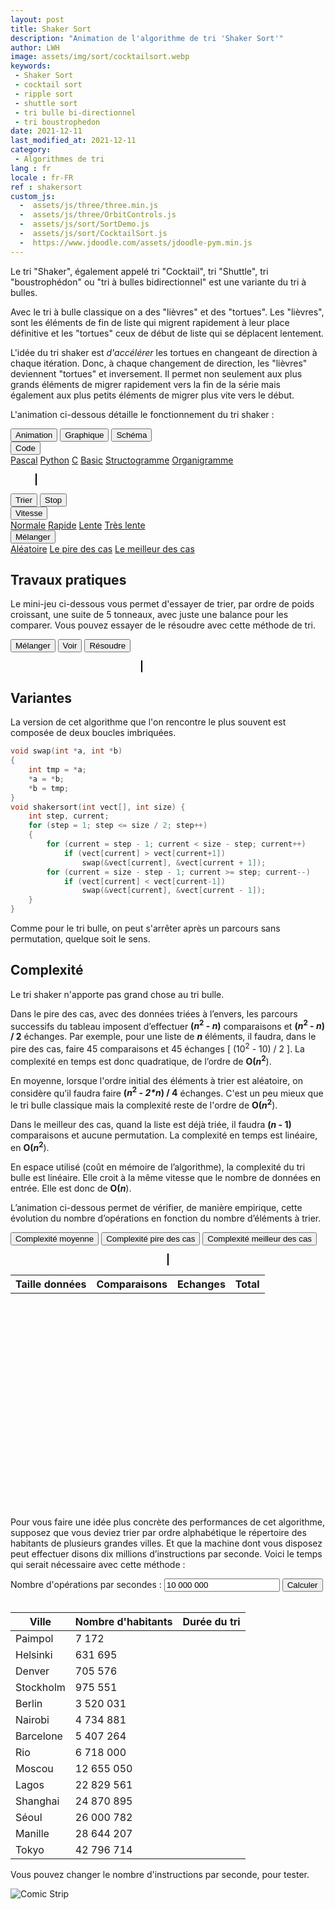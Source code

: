 ```yaml
---
layout: post
title: Shaker Sort
description: "Animation de l'algorithme de tri 'Shaker Sort'"
author: LWH
image: assets/img/sort/cocktailsort.webp
keywords: 
 - Shaker Sort
 - cocktail sort
 - ripple sort
 - shuttle sort
 - tri bulle bi-directionnel
 - tri boustrophedon
date: 2021-12-11
last_modified_at: 2021-12-11
category: 
 - Algorithmes de tri 
lang : fr
locale : fr-FR
ref : shakersort
custom_js:
  -  assets/js/three/three.min.js
  -  assets/js/three/OrbitControls.js
  -  assets/js/sort/SortDemo.js
  -  assets/js/sort/CocktailSort.js
  -  https://www.jdoodle.com/assets/jdoodle-pym.min.js
---
```


Le tri "Shaker", également appelé tri "Cocktail", tri "Shuttle", tri "boustrophédon" ou "tri à bulles bidirectionnel" est une variante du tri à bulles.

Avec le tri à bulle classique on a des "lièvres" et des "tortues". Les "lièvres", sont les éléments de fin de liste qui migrent rapidement à leur place définitive et les "tortues" ceux de début de liste qui se déplacent lentement.

L'idée du tri shaker est *d'accélérer* les tortues en changeant de direction à chaque itération. Donc, à chaque changement de direction, les "lièvres" deviennent "tortues" et inversement. Il permet non seulement aux plus grands éléments de migrer rapidement vers la fin de la série mais également aux plus petits éléments de migrer plus vite vers le début. 

L'animation ci-dessous détaille le fonctionnement du tri shaker :


<div class="w3-bar w3-black">
	<button class="w3-bar-item w3-button" onclick="opentab('anim')">Animation</button>
	<button class="w3-bar-item w3-button" onclick="opentab('graph')">Graphique</button>
	<button class="w3-bar-item w3-button" onclick="opentab('schem')">Schéma</button>
	<div class="w3-dropdown-hover">
		<button class="w3-button">Code</button>
		<div class="w3-dropdown-content w3-bar-block w3-card-4">
		  <a href="#" class="w3-bar-item w3-button" title="Pascal" onclick="opentab('pascal');return false;">Pascal</a>
		  <a href="#" class="w3-bar-item w3-button" title="Python" onclick="opentab('python');return false;">Python</a>
		  <a href="#" class="w3-bar-item w3-button" title="C" onclick="opentab('C');return false;">C</a>
		  <a href="#" class="w3-bar-item w3-button" title="Basic" onclick="opentab('basic');return false;">Basic</a>				  
		  <a href="#" class="w3-bar-item w3-button" title="nsd" onclick="opentab('nsd');return false;">Structogramme</a>
		  <a href="#" class="w3-bar-item w3-button" title="Flowchart" onclick="opentab('flowchart');return false;">Organigramme</a>
		</div>
	</div>
</div>

<figure>
	<div id="anim" class="tab" style="position: relative;">
	<canvas id = "sort_canvas" width = "640" height = "295" class="animation" style="position:relative;top:0;left:0;border:1px solid #000000;  margin-bottom:0"> </canvas>
	<canvas id = "sort_canvas_layer" width = "640" height = "100" class="animation" style="position:absolute;top:0;left:0; margin-top:0;"></canvas>
	</div>
	<div id="graph" class="w3-container tab" style="display:none">
	<canvas id = "sort_canvas_graph" width = "640" height = "295" class="animation" style="position:relative;top:0;left:0;border:1px solid #000000;  margin-bottom:0;z-index: 0;"> </canvas>
	</div>
	<div id="schem" class="w3-container tab" style="display:none">
	<canvas id = "sort_canvas_schem" width = "640" height = "295" class="animation" style="position:relative;top:0;left:0;border:1px solid #000000; margin-bottom:0;z-index: 0;"> </canvas>
	</div>	
<div id="C" class="w3-container tab animation" style="display:none ;   width:100%;  height:395px; background-color:white;  overflow:scroll;">
	<!-- https://quickhighlighter.com/ -->
	<pre>
	</pre>
</div>

<div id="python" class="w3-container tab animation" style="display:none ;   width:100%;  height:395px; background-color:white;  overflow:scroll;">
	<pre>
	</pre>
</div>		
	
<div id="pascal" class="w3-container tab animation" style="display:none ;   width:100%;  height:395px; background-color:white;  overflow:scroll;">
	<pre>
procedure shakersort(var vect:  array of integer);

var startvect : integer;
    endvect : integer;
    current : integer;
    swapped : boolean;
    tmp : integer;
    
begin
    startvect:=0;
    endvect:=High(vect) - 1;
    swapped:=true;
    while (swapped) do
    begin
        swapped:=false;
        For current := startvect To endvect do
        begin
            if vect[current]>vect[current+1] Then
            begin
                tmp:=vect[current];
                vect[current]:=vect[current+1];
                vect[current+1]:=tmp;
                swapped:=true;
            end;
        end;
        if swapped Then
        begin
            endvect := endvect -1;
            swapped := false;                
            For current := endvect DownTo startvect Do
            begin
                if vect[current]>vect[current+1] Then
                begin
                    tmp:=vect[current];
                    vect[current]:=vect[current+1];
                    vect[current+1]:=tmp;
                    swapped:=true;
                end;            
            end;
            startvect := startvect +1;
        end;
    end;
end;	
	</pre>
</div>
	
<div id="basic" class="w3-container tab animation" style="display:none ;   width:100%;  height:395px; background-color:white;  overflow:scroll;">	
	<pre>
Sub shakersort(vect() As Long)
    Dim As Long startvect = 0
    Dim As Long endvect   = UBound(vect) -1
    Dim As Long current
    Dim AS Boolean swapped
    Do
        swapped = false
        For current = startvect To endvect
            If vect(current) > vect(current +1) Then
                Swap vect(current), vect(current +1)
                swapped = true
            End If
        Next
        endvect = endvect -1
        If swapped = 0 Then 
            swapped = false                  
            For current = endvect To startvect Step -1
                If vect(current) > vect(current +1) Then
                    Swap vect(current), vect(current +1)
                    swapped = true
                End If
            Next
            startvect = startvect +1
        End If
    Loop Until not swapped          
End Sub	
	</pre>
</div>
	
<div id="flowchart" class="w3-container tab animation" style="display:none ;   width:100%;  height:395px; background-color:white;  overflow:scroll;">		
<img src="{{ 'assets/img/sort/cocktail_sort_flowchart.svg' | relative_url }}" alt="Ordinogramme du tri shaker " style="max-width: 100%;height: auto;"/> 
</div>

<div id="nsd" class="w3-container tab animation" style="display:none ;   width:100%;  height:395px; background-color:white;  overflow:scroll;">		
<img src="{{ 'assets/img/sort/cocktail_sort_nsd.svg' | relative_url }}" alt="Graphe NSD (Nassi-Shneidermann) du tri shaker " style="max-width: 100%;height: auto;" /> 
</div>
	
</figure>

<div class="w3-bar w3-black">
	<button class="w3-bar-item w3-button" onclick="sortdem.start(algo);return false;">Trier</button>
	<button class="w3-bar-item w3-button" onclick="algo.stop();return false;">Stop</button>
	<div class="w3-dropdown-hover">
		<button class="w3-button">Vitesse</button>
		<div class="w3-dropdown-content w3-bar-block w3-card-4">
		  <a href="#" class="w3-bar-item w3-button" title="Vitesse normale" href="PleaseEnableJavascript.html" onclick="sortdem.setSpeed(0.5);return false;">Normale</a>
		  <a href="#" class="w3-bar-item w3-button" title="Vitesse rapide" href="PleaseEnableJavascript.html" onclick="sortdem.setSpeed(1);return false;">Rapide</a>
		  <a href="#" class="w3-bar-item w3-button" title="Vitesse lente" href="PleaseEnableJavascript.html" onclick="sortdem.setSpeed(0.2);return false;">Lente</a>
		  <a href="#" class="w3-bar-item w3-button" title="Vitesse très lente" href="PleaseEnableJavascript.html" onclick="sortdem.setSpeed(0.1);return false;">Très lente</a>
		</div>
	</div>
	<div class="w3-dropdown-hover">
		<button class="w3-button">Mélanger</button>
		<div class="w3-dropdown-content w3-bar-block w3-card-4">
		  <a href="#" class="w3-bar-item w3-button" title="Aléatoire" href="PleaseEnableJavascript.html" onclick="sortdem.shuffle('A');return false;">Aléatoire</a>
		  <a href="#" class="w3-bar-item w3-button" title="Le pire des cas" href="PleaseEnableJavascript.html" onclick="sortdem.shuffle('W');return false;">Le pire des cas</a>
		  <a href="#" class="w3-bar-item w3-button" title="Vitesse lente" href="PleaseEnableJavascript.html" onclick="sortdem.shuffle('B');return false;">Le meilleur des cas</a>
		</div>
	</div>

</div>

## Travaux pratiques

Le mini-jeu ci-dessous vous permet d'essayer de trier, par ordre de poids croissant, une suite de 5 tonneaux, avec juste une balance pour les comparer. Vous pouvez essayer de le résoudre avec cette méthode de tri.

<div class="w3-metro-darken w3-bar">
<button class="w3-bar-item w3-button" onclick="sortgame.shuffle(sortgame);return false;">Mélanger</button>
<button class="w3-bar-item w3-button" onclick="sortgame.shownumbers();return false;">Voir</button>
<button class="w3-bar-item w3-button" onclick="sortgame.solve();return false;">Résoudre</button>
</div>

<figure>
<div style="width:80%;align:center;">
<center>
<canvas id="sortgame" class="animation" height="300" width="486" style="position:relative;border:1px solid #000000;touch-action:none;"></canvas>
</center>
</div>
</figure>

## Variantes

La version de cet algorithme que l'on rencontre le plus souvent est composée de deux boucles imbriquées.

```c
void swap(int *a, int *b)
{
    int tmp = *a;
    *a = *b;
    *b = tmp;
}
void shakersort(int vect[], int size) {
    int step, current;
    for (step = 1; step <= size / 2; step++)
    {
        for (current = step - 1; current < size - step; current++)
            if (vect[current] > vect[current+1])
                swap(&vect[current], &vect[current + 1]);
        for (current = size - step - 1; current >= step; current--)
            if (vect[current] < vect[current-1])
                swap(&vect[current], &vect[current - 1]);
    }
}
```

Comme pour le tri bulle, on peut s'arrêter après un parcours sans permutation, quelque soit le sens.

<div data-pym-src="https://www.jdoodle.com/embed/v0/4bvp?stdin=0&amp;arg=0&amp;rw=1"></div>


## Complexité	

Le tri shaker n'apporte pas grand chose au tri bulle. 

Dans le pire des cas, avec des données triées à l’envers, les parcours successifs du tableau imposent d’effectuer <b>(<em>n</em><sup>2</sup> - <em>n</em>)</b> comparaisons et <b>(<em>n</em><sup>2</sup> - <em>n</em>) / 2</b> échanges. Par exemple, pour une liste de <b><em>n</em></b> éléments, il faudra, dans le pire des cas, faire 45 comparaisons et 45 échanges [ (10<sup>2</sup> - 10) / 2 ]. La complexité en temps est donc quadratique, de l’ordre de <b><span class='bigo'>O</span>(<em>n</em><sup>2</sup></b>).

En moyenne, lorsque l'ordre initial des éléments à trier est aléatoire, on considère qu’il faudra faire <b>(<em>n</em><sup>2</sup> - <em>2*n</em>) / 4</b> échanges. C'est un peu mieux que le tri bulle classique mais la complexité reste de l'ordre de <b><span class='bigo'>O</span>(<em>n</em><sup>2</sup></b>).

Dans le meilleur des cas, quand la liste est déjà triée, il faudra <b>(<em>n</em> - 1)</b> comparaisons et aucune permutation. La complexité en temps est linéaire, en <b><span class='bigo'>O</span>(<em>n</em><sup>2</sup></b>).

En espace utilisé (coût en mémoire de l’algorithme), la complexité du tri bulle est linéaire. Elle croit à la même vitesse que le nombre de données en entrée. Elle est donc de <b><span class='bigo'>O</span>(<em>n</em></b>).

L’animation ci-dessous permet de vérifier, de manière empirique, cette évolution du nombre d’opérations en fonction du nombre d’éléments à trier.



<div class="w3-metro-darken w3-bar">
<button class="w3-bar-item w3-button" onclick="sortcplx.calc('A');return false;">Complexité moyenne</button>
<button class="w3-bar-item w3-button" onclick="sortcplx.calc('W');return false;">Complexité pire des cas</button>
<button class="w3-bar-item w3-button" onclick="sortcplx.calc('B');return false;">Complexité meilleur des cas</button>
</div>

<div id="complex" class="w3-container " style="width:100%;  height:420px; background-color:transparent;  overflow:auto;">	
	<figure>
	<div class="w3-half">
	<center>
	<canvas id="sortcplx" height="350" width="566" style="position:relative;border:1px solid #000000;width: 95%;"></canvas>
	</center>
	</div>
	</figure>
	<div class="w3-half">
		<table id='Tcomplex' class="w3-table-all w3-hoverable">
			<tr class="w3-red">
				<th>Taille données</th>
				<th>Comparaisons</th>
				<th>Echanges</th>
				<th>Total</th>
			</tr>		
		</table> 	
	</div>
</div>
	
Pour vous faire une idée plus concrète des performances de cet algorithme, supposez que vous deviez trier par ordre alphabétique le répertoire des habitants de plusieurs grandes villes. Et que la machine dont vous disposez peut effectuer disons dix millions d’instructions par seconde. Voici le temps qui serait nécessaire avec cette méthode :

<div class="w3-responsive">
<div class="w3-metro-darken w3-bar">
<label class="w3-bar-item" >Nombre d'opérations par secondes :</label>
<input class="w3-input w3-bar-item" type="text" id="computerspeed" value="10 000 000">
<button class="w3-bar-item w3-button" onclick="calc_sort_speed();return false;">Calculer</button>
</div>
<br>
<table id = "exectimes"  class="w3-table-all w3-hoverable ">
	<thead><!-- en-tête -->
		<tr class="w3-red">
			<th> Ville</th>
			<th> Nombre d'habitants</th>
			<th > Durée du tri</th>
		</tr>
	</thead>
	<tbody>
		<tr>
			<td>Paimpol</td>
			<td class="w3-right-align">7 172</td>
			<td class="w3-right-align"></td>
		</tr>	
		<tr>
			<td>Helsinki </td>
			<td class="w3-right-align">631 695</td>
			<td class="w3-right-align"></td>
		</tr>	
		<tr>
			<td>Denver</td>
			<td class="w3-right-align">705 576</td>
			<td class="w3-right-align"></td>
		</tr>
		<tr>
			<td>Stockholm</td>
			<td class="w3-right-align">975 551</td>
			<td class="w3-right-align"></td>
		</tr>	
		<tr>
			<td> Berlin</td>
			<td class="w3-right-align">3 520 031</td>
			<td class="w3-right-align"></td>
		</tr>
		<tr>
			<td>Nairobi</td>
			<td class="w3-right-align">4 734 881</td>
			<td class="w3-right-align"></td>
		</tr>
		<tr>
			<td>Barcelone</td>
			<td class="w3-right-align">5 407 264 </td>
			<td class="w3-right-align"></td>
		</tr>
		<tr>
			<td>Rio</td>
			<td class="w3-right-align" >6 718 000</td>
			<td class="w3-right-align"></td>
		</tr>
		<tr>
			<td>Moscou</td>
			<td class="w3-right-align">12 655 050</td>
			<td class="w3-right-align"></td>
		</tr>
		<tr>
			<td>Lagos</td>
			<td class="w3-right-align">22 829 561</td>
			<td class="w3-right-align"></td>
		</tr>
		<tr>
			<td>Shanghai</td>
			<td class="w3-right-align">24 870 895</td>
			<td class="w3-right-align"></td>
		</tr>
		<tr>
			<td>Séoul</td>
			<td class="w3-right-align">26 000 782</td>
			<td class="w3-right-align"></td>
		</tr>
		<tr>
			<td>Manille</td>
			<td class="w3-right-align">28 644 207</td>
			<td class="w3-right-align"></td>
		</tr>		
		<tr>
			<td> Tokyo</td>
			<td class="w3-right-align">42 796 714</td>
			<td class="w3-right-align"></td>
		</tr>
	</tbody>
</table>
</div>

Vous pouvez changer le nombre d'instructions par seconde, pour tester.

<img src="{{ 'assets/img/sort/shakersort_fr.webp' | relative_url }}" alt="Comic Strip " style="max-width: 100%;height: auto;"/> 
